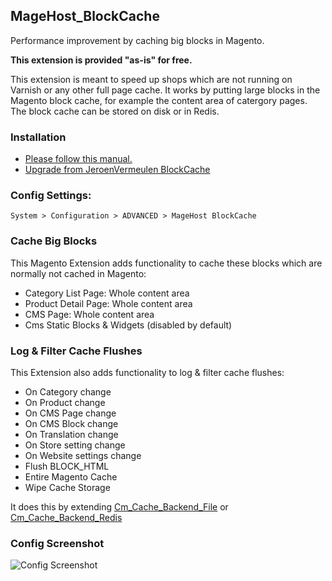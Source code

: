 ## MageHost_BlockCache
Performance improvement by caching big blocks in Magento.

**This extension is provided "as-is" for free.**

This extension is meant to speed up shops which are not running on Varnish or any other full page cache.
It works by putting large blocks in the Magento block cache, for example the content area of catergory pages. The block cache can be stored on disk or in Redis.

### Installation

* [Please follow this manual.](https://github.com/jeroenvermeulen/magehost_blockcache/blob/master/INSTALL.md)
* [Upgrade from JeroenVermeulen BlockCache](https://github.com/jeroenvermeulen/magehost_blockcache/blob/master/UPGRADE.md)

### Config Settings:

`System > Configuration > ADVANCED > MageHost BlockCache`

### Cache Big Blocks
This Magento Extension adds functionality to cache these blocks which are normally not cached in Magento:

* Category List Page: Whole content area
* Product Detail Page: Whole content area
* CMS Page: Whole content area
* Cms Static Blocks & Widgets (disabled by default)

### Log & Filter Cache Flushes
This Extension also adds functionality to log & filter cache flushes:

* On Category change
* On Product change
* On CMS Page change
* On CMS Block change
* On Translation change
* On Store setting change
* On Website settings change
* Flush BLOCK_HTML
* Entire Magento Cache
* Wipe Cache Storage

It does this by extending [Cm_Cache_Backend_File](https://github.com/colinmollenhour/Cm_Cache_Backend_File) or [Cm_Cache_Backend_Redis](https://github.com/colinmollenhour/Cm_Cache_Backend_Redis)

### Config Screenshot
![Config Screenshot](docs/config.png)
